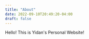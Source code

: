 ```yaml
---
title: "About"
date: 2022-09-10T20:49:20-04:00
draft: false
---
```


Hello! This is Yidan's Personal Website!

